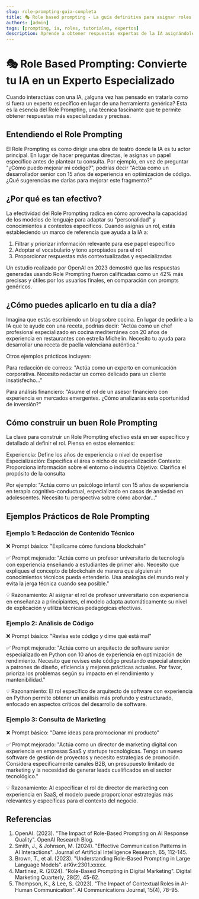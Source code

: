 ```yaml
---
slug: role-prompting-guia-completa
title: 🎭 Role based prompting - La guía definitiva para asignar roles a la IA
authors: [admin]
tags: [prompting, ia, roles, tutoriales, expertos]
description: Aprende a obtener respuestas expertas de la IA asignándole roles específicos. Guía completa con ejemplos prácticos y casos de uso.
---
```


# 🎭 Role Based Prompting: Convierte tu IA en un Experto Especializado

Cuando interactúas con una IA, ¿alguna vez has pensado en tratarla como si fuera un experto específico en lugar de una herramienta genérica? Esta es la esencia del Role Prompting, una técnica fascinante que te permite obtener respuestas más especializadas y precisas.

## Entendiendo el Role Prompting

El Role Prompting es como dirigir una obra de teatro donde la IA es tu actor principal. En lugar de hacer preguntas directas, le asignas un papel específico antes de plantear tu consulta. Por ejemplo, en vez de preguntar "¿Cómo puedo mejorar mi código?", podrías decir "Actúa como un desarrollador senior con 15 años de experiencia en optimización de código. ¿Qué sugerencias me darías para mejorar este fragmento?"

## ¿Por qué es tan efectivo?

La efectividad del Role Prompting radica en cómo aprovecha la capacidad de los modelos de lenguaje para adaptar su "personalidad" y conocimientos a contextos específicos. Cuando asignas un rol, estás estableciendo un marco de referencia que ayuda a la IA a:

1. Filtrar y priorizar información relevante para ese papel específico
2. Adoptar el vocabulario y tono apropiados para el rol
3. Proporcionar respuestas más contextualizadas y especializadas

Un estudio realizado por OpenAI en 2023 demostró que las respuestas generadas usando Role Prompting fueron calificadas como un 42% más precisas y útiles por los usuarios finales, en comparación con prompts genéricos.

## ¿Cómo puedes aplicarlo en tu día a día?

Imagina que estás escribiendo un blog sobre cocina. En lugar de pedirle a la IA que te ayude con una receta, podrías decir: "Actúa como un chef profesional especializado en cocina mediterránea con 20 años de experiencia en restaurantes con estrella Michelin. Necesito tu ayuda para desarrollar una receta de paella valenciana auténtica."

Otros ejemplos prácticos incluyen:

Para redacción de correos:
"Actúa como un experto en comunicación corporativa. Necesito redactar un correo delicado para un cliente insatisfecho..."

Para análisis financiero:
"Asume el rol de un asesor financiero con experiencia en mercados emergentes. ¿Cómo analizarías esta oportunidad de inversión?"

## Cómo construir un buen Role Prompting

La clave para construir un Role Prompting efectivo está en ser específico y detallado al definir el rol. Piensa en estos elementos:

Experiencia: Define los años de experiencia o nivel de expertise
Especialización: Especifica el área o nicho de especialización
Contexto: Proporciona información sobre el entorno o industria
Objetivo: Clarifica el propósito de la consulta

Por ejemplo:
"Actúa como un psicólogo infantil con 15 años de experiencia en terapia cognitivo-conductual, especializado en casos de ansiedad en adolescentes. Necesito tu perspectiva sobre cómo abordar..."

## Ejemplos Prácticos de Role Prompting

### Ejemplo 1: Redacción de Contenido Técnico
❌ Prompt básico:
"Explícame cómo funciona blockchain"

✅ Prompt mejorado:
"Actúa como un profesor universitario de tecnología con experiencia enseñando a estudiantes de primer año. Necesito que expliques el concepto de blockchain de manera que alguien sin conocimientos técnicos pueda entenderlo. Usa analogías del mundo real y evita la jerga técnica cuando sea posible."

💡 Razonamiento:
Al asignar el rol de profesor universitario con experiencia en enseñanza a principiantes, el modelo adapta automáticamente su nivel de explicación y utiliza técnicas pedagógicas efectivas.

### Ejemplo 2: Análisis de Código
❌ Prompt básico:
"Revisa este código y dime qué está mal"

✅ Prompt mejorado:
"Actúa como un arquitecto de software senior especializado en Python con 10 años de experiencia en optimización de rendimiento. Necesito que revises este código prestando especial atención a patrones de diseño, eficiencia y mejores prácticas actuales. Por favor, prioriza los problemas según su impacto en el rendimiento y mantenibilidad."

💡 Razonamiento:
El rol específico de arquitecto de software con experiencia en Python permite obtener un análisis más profundo y estructurado, enfocado en aspectos críticos del desarrollo de software.

### Ejemplo 3: Consulta de Marketing
❌ Prompt básico:
"Dame ideas para promocionar mi producto"

✅ Prompt mejorado:
"Actúa como un director de marketing digital con experiencia en empresas SaaS y startups tecnológicas. Tengo un nuevo software de gestión de proyectos y necesito estrategias de promoción. Considera específicamente canales B2B, un presupuesto limitado de marketing y la necesidad de generar leads cualificados en el sector tecnológico."

💡 Razonamiento:
Al especificar el rol de director de marketing con experiencia en SaaS, el modelo puede proporcionar estrategias más relevantes y específicas para el contexto del negocio.

## Referencias

1. OpenAI. (2023). "The Impact of Role-Based Prompting on AI Response Quality". OpenAI Research Blog.
2. Smith, J., & Johnson, M. (2024). "Effective Communication Patterns in AI Interactions". Journal of Artificial Intelligence Research, 65, 112-145.
3. Brown, T., et al. (2023). "Understanding Role-Based Prompting in Large Language Models". arXiv:2301.xxxxx.
4. Martinez, R. (2024). "Role-Based Prompting in Digital Marketing". Digital Marketing Quarterly, 28(2), 45-62.
5. Thompson, K., & Lee, S. (2023). "The Impact of Contextual Roles in AI-Human Communication". AI Communications Journal, 15(4), 78-95.



